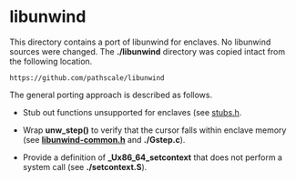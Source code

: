 libunwind
=========

This directory contains a port of libunwind for enclaves. No libunwind sources
were changed. The **./libunwind** directory was copied intact from the following
location.

```
https://github.com/pathscale/libunwind
```

The general porting approach is described as follows.

- Stub out functions unsupported for enclaves (see [stubs.h](stubs.h).

- Wrap **unw_step()** to verify that the cursor falls within enclave memory
  (see **[libunwind-common.h]()** and **./Gstep.c**).

- Provide a definition of **_Ux86_64_setcontext** that does not perform a
  system call (see **./setcontext.S**).

